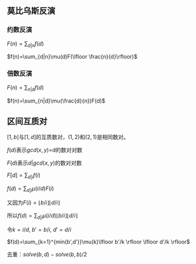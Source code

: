 ## 莫比乌斯反演

### 约数反演

$F(n)=\sum_{d|n}f(d)$

$f(n)=\sum_{d|n}\mu(d)F(\lfloor \frac{n}{d}\rfloor)$

### 倍数反演

$F(n)=\sum_{n|d}f(d)$

$f(n)=\sum_{n|d}\mu(\frac{d}{n})F(d)$

## 区间互质对

$[1,b]$与$[1,d]$的互质数对，$(1,2)$和$(2,1)$是相同数对。

$f(d)$表示$gcd(x,y)=$d的数对对数

$F(d)$表示$d|gcd(x,y)$的数对对数

$F[d]=\sum_{d|i}f(i)$

$f(d)=\sum_{d|i}\mu(i/d)F(i)$

又因为$F(i)=\lfloor b/i \rfloor \lfloor d/i \rfloor$

所以$f(d)=\sum_{d|i}\mu(i/d)\lfloor b/i \rfloor \lfloor d/i \rfloor$

令$k=i/d,\ b'=b/i,\ d'=d/i$

$f(d)=\sum_{k=1}^{min(b',d')}\mu(k)\lfloor b'/k \rfloor \lfloor d'/k \rfloor$

去重：$solve(b,d)-solve(b,b)/2$

